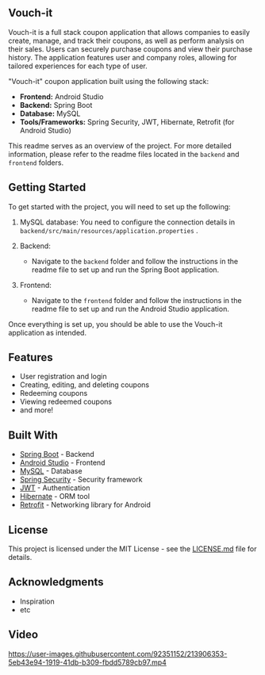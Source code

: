 ## Vouch-it
Vouch-it is a full stack coupon application that allows companies to easily create, manage, and track their coupons, as well as perform analysis on their sales. Users can securely purchase coupons and view their purchase history. The application features user and company roles, allowing for tailored experiences for each type of user.

"Vouch-it" coupon application built using the following stack:

- **Frontend:** Android Studio
- **Backend:** Spring Boot
- **Database:** MySQL
- **Tools/Frameworks:** Spring Security, JWT, Hibernate, Retrofit (for Android Studio)

This readme serves as an overview of the project. For more detailed information, please refer to the readme files located in the `backend` and `frontend` folders.

## Getting Started

To get started with the project, you will need to set up the following:

1. MySQL database: You need to configure the connection details in `backend/src/main/resources/application.properties` .

2. Backend: 
   - Navigate to the `backend` folder and follow the instructions in the readme file to set up and run the Spring Boot application.
   
3. Frontend: 
   - Navigate to the `frontend` folder and follow the instructions in the readme file to set up and run the Android Studio application.

Once everything is set up, you should be able to use the Vouch-it application as intended.

## Features
- User registration and login
- Creating, editing, and deleting coupons
- Redeeming coupons
- Viewing redeemed coupons
- and more!

## Built With
- [Spring Boot](https://spring.io/projects/spring-boot) - Backend
- [Android Studio](https://developer.android.com/studio) - Frontend
- [MySQL](https://www.mysql.com/) - Database
- [Spring Security](https://spring.io/projects/spring-security) - Security framework
- [JWT](https://jwt.io/) - Authentication
- [Hibernate](https://hibernate.org/) - ORM tool
- [Retrofit](https://square.github.io/retrofit/) - Networking library for Android

## License
This project is licensed under the MIT License - see the [LICENSE.md](LICENSE.md) file for details.

## Acknowledgments
- Inspiration
- etc

## Video


https://user-images.githubusercontent.com/92351152/213906353-5eb43e94-1919-41db-b309-fbdd5789cb97.mp4


